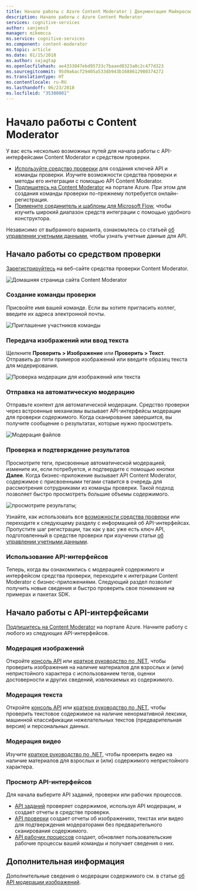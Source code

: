 ```yaml
---
title: Начало работы с Azure Content Moderator | Документация Майкрософт
description: Начало работы с Azure Content Moderator
services: cognitive-services
author: sanjeev3
manager: mikemcca
ms.service: cognitive-services
ms.component: content-moderator
ms.topic: article
ms.date: 01/15/2018
ms.author: sajagtap
ms.openlocfilehash: ae4333047ebd95733c7baaed0323a0c2c477d323
ms.sourcegitcommit: 95d9a6acf29405a533db943b1688612980374272
ms.translationtype: HT
ms.contentlocale: ru-RU
ms.lasthandoff: 06/23/2018
ms.locfileid: "35380801"
---
```

# <a name="get-started-with-content-moderator"></a>Начало работы с Content Moderator

У вас есть несколько возможных путей для начала работы с API-интерфейсами Content Moderator и средством проверки.

- [Используйте средство проверки](#start-with-the-review-tool) для создания ключей API и команды проверки. Изучите возможности средства проверки и методы его интеграции с помощью API Content Moderator.
- [Подпишитесь на Content Moderator](#start-with-the-apis) на портале Azure. При этом для создания команды проверки по-прежнему потребуется онлайн-регистрация.
- [Примените соединитель и шаблоны для Microsoft Flow](https://flow.microsoft.com/connectors/shared_cognitiveservicescontentmoderator/content-moderator/), чтобы изучить широкий диапазон средств интеграции с помощью удобного конструктора.

Независимо от выбранного варианта, ознакомьтесь со статьей [об управлении учетными данными](review-tool-user-guide/credentials.md), чтобы узнать учетные данные для API.

## <a name="start-with-the-review-tool"></a>Начало работы со средством проверки
[Зарегистрируйтесь](http://contentmoderator.cognitive.microsoft.com/) на веб-сайте средства проверки Content Moderator.

![Домашняя страница сайта Content Moderator](images/homepage.PNG)

### <a name="create-a-review-team"></a>Создание команды проверки
Присвойте имя вашей команде. Если вы хотите пригласить коллег, введите их адреса электронной почты.

![Приглашение участников команды](images/QuickStart-2-small.png)

### <a name="upload-images-or-enter-text"></a>Передача изображений или ввод текста
Щелкните **Проверить > Изображение** или **Проверить > Текст**. Отправить до пяти примеров изображений или введите образец текста для модерирования.

![Проверка модерации для изображений или текста](images/tryimagesortext.png)

### <a name="submit-for-automated-moderation"></a>Отправка на автоматическую модерацию
Отправьте контент для автоматической модерации. Средство проверки через встроенные механизмы вызывает API-интерфейсы модерации для проверки содержимого. Когда сканирование завершится, вы получите сообщение о результатах, которые нужно просмотреть.

![Модерация файлов](images/submitted.png)

### <a name="review-and-confirm-results"></a>Проверка и подтверждение результатов
Просмотрите теги, присвоенные автоматической модерацией, измените их, если потребуется, и подтвердите с помощью кнопки **Далее**. Когда бизнес-приложение вызывает API Content Moderator, содержимое с присвоенными тегами ставится в очередь для рассмотрения сотрудниками из команды проверки. Такой подход позволяет быстро просмотреть большие объемы содержимого.

![просмотрите результаты;](images/reviewresults.png)

Узнайте, как использовать все [возможности средства проверки](Review-Tool-User-Guide/human-in-the-loop.md) или переходите к следующему разделу с информацией об API-интерфейсах. Пропустите шаг регистрации, так как у вас уже есть ключ API, подготовленный в средстве проверки при изучении статьи [об управлении учетными данными](review-tool-user-guide/credentials.md).

### <a name="use-the-apis"></a>Использование API-интерфейсов

Теперь, когда вы ознакомились с модерацией содержимого и интерфейсом средства проверки, переходите к интеграции Content Moderator с бизнес-приложениями. Следующий раздел позволит получить новые сведения и быстро проверить свое понимание на примерах и пакетах SDK.

## <a name="start-with-the-apis"></a>Начало работы с API-интерфейсами

[Подпишитесь на Content Moderator](https://ms.portal.azure.com/#create/Microsoft.CognitiveServicesContentModerator) на портале Azure. Начните работу с любого из следующих API-интерфейсов.

### <a name="image-moderation"></a>Модерация изображений

Откройте [консоль API](try-image-api.md) или [краткое руководство по .NET](image-moderation-quickstart-dotnet.md), чтобы проверить изображения на наличие материалов для взрослых и (или) непристойного характера с использованием тегов, оценки достоверности и других сведений, извлекаемых из содержимого.

### <a name="text-moderation"></a>Модерация текста

Откройте [консоль API](try-text-api.md) или [краткое руководство по .NET](text-moderation-quickstart-dotnet.md), чтобы проверить текстовое содержимое на наличие ненормативной лексики, машинной классификации нежелательных текстов (предварительная версия) и персональных данных. 


### <a name="video-moderation"></a>Модерация видео

Изучите [краткое руководство по .NET](video-moderation-api.md), чтобы проверить видео на наличие материалов для взрослых и (или) содержимого непристойного характера. 


### <a name="review-apis"></a>Просмотр API-интерфейсов

Для начала выберите API заданий, проверки или рабочих процессов.

- [API заданий](try-review-api-job.md) проверяет содержимое, используя API модерации, и создает отчеты в средстве проверки. 
- [API проверки](try-review-api-review.md) создает отчеты об изображениях, текстах или видео для подтверждения модераторами без предварительного сканирования содержимого. 
- [API рабочих процессов](try-review-api-workflow.md) создает, обновляет пользовательские рабочие процессы вашей команды и получает сведения о них.

## <a name="next-steps"></a>Дополнительная информация

Дополнительные сведения о модерации содержимого см. в статье [об API модерации изображений](image-moderation-api.md).
